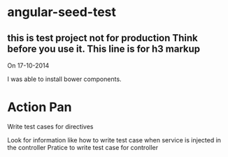 angular-seed-test
=================

this is test project not for production
Think before you use it.
This line is for h3 markup
--------------------------

On 17-10-2014

I was able to install bower components.

Action Pan
==========

Write test cases for directives


Look for information like how to write test case when service is injected in the controller
Pratice to write test case for controller
